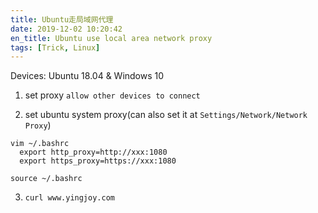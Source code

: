 ```yaml
---
title: Ubuntu走局域网代理
date: 2019-12-02 10:20:42
en_title: Ubuntu use local area network proxy
tags: [Trick, Linux]
---
```


Devices: Ubuntu 18.04 & Windows 10

1. set proxy `allow other devices to connect`

2. set ubuntu system proxy(can also set it at `Settings/Network/Network Proxy`)

```shell
vim ~/.bashrc
  export http_proxy=http://xxx:1080
  export https_proxy=https://xxx:1080

source ~/.bashrc
```

3. `curl www.yingjoy.com`

